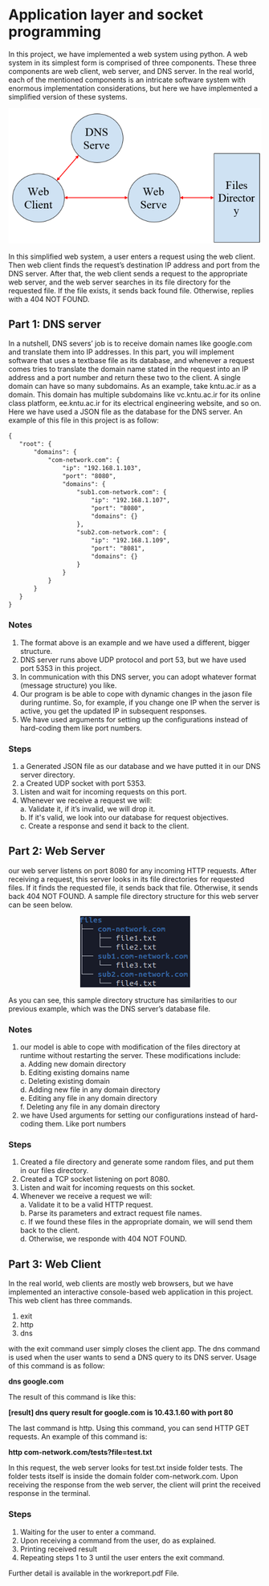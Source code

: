 # Application layer and socket programming

In this project, we have implemented a web system using python. A web system in its simplest form is comprised of three components. These three components are web client, web server, and DNS server. In the real world, each of the mentioned components is an intricate software system with enormous implementation considerations, but here we have implemented a simplified version of these systems.

<p align="center">
 <img src="Images/Overall%20System.png" >
</p>

In this simplified web system, a user enters a request using the web client. Then web client finds the request’s destination IP address and port from the DNS server. After that, the web client sends a request to the appropriate web server, and the web server searches in its file directory for the requested file. If the file exists, it sends back found file. Otherwise, replies with a 404 NOT FOUND.

## Part 1: DNS server
In a nutshell, DNS severs’ job is to receive domain names like google.com and translate them into IP addresses. In this part, you will implement software that uses a textbase file as its database, and whenever a request comes tries to translate the domain name stated in the request into an IP address and a port number and return these two to the client.
A single domain can have so many subdomains. As an example, take kntu.ac.ir as a domain. This domain has multiple subdomains like vc.kntu.ac.ir for its online class platform, ee.kntu.ac.ir for its electrical engineering website, and so on.
Here we have used a JSON file as the database for the DNS server. An example of this file in this project is as follow:

    {  
       "root": {  
           "domains": {  
               "com-network.com": {  
                   "ip": "192.168.1.103",  
                   "port": "8080",  
                   "domains": {
                       "sub1.com-network.com": {
                           "ip": "192.168.1.107",
                           "port": "8080",
                           "domains": {}
                       },
                       "sub2.com-network.com": {
                           "ip": "192.168.1.109",
                           "port": "8081",
                           "domains": {}
                       }
                   }
               }
           }
       }
    }

### Notes
1.	The format above is an example and we have used a different, bigger structure.
2.	DNS server runs above UDP protocol and port 53, but we have used port 5353 in this project.
3.	In communication with this DNS server, you can adopt whatever format (message structure) you like.
4.	Our program is be able to cope with dynamic changes in the jason file during runtime. So, for example, if you change one IP when the server is active, you get the updated IP in subsequent responses.
5.	We have used arguments for setting up the configurations instead of hard-coding them like port numbers.

### Steps
1.	a Generated JSON file as our database and we have putted it in our DNS server directory.
2.	a Created UDP socket with port 5353.
3.	Listen and wait for incoming requests on this port.
4.	Whenever we receive a request we will:  
  a.	Validate it, if it’s invalid, we will drop it.  
  b.	If it's valid, we look into our database for request objectives.  
  c.	Create a response and send it back to the client.  

## Part 2: Web Server
our web server listens on port 8080 for any incoming HTTP requests. After receiving a request, this server looks in its file directories for requested files. If it finds the requested file, it sends back that file. Otherwise, it sends back 404 NOT FOUND. A sample file directory structure for this web server can be seen below.
 
<p align="center">
 <img src="Images/Directory.png"  >
</p>

As you can see, this sample directory structure has similarities to our previous example, which was the DNS server’s database file.

### Notes
1.	our model is able to cope with modification of the files directory at runtime without restarting the server. These modifications include:  
  a.	Adding new domain directory  
  b.	Editing existing domains name  
  c.	Deleting existing domain  
  d.	Adding new file in any domain directory  
  e.	Editing any file in any domain directory  
  f.	Deleting any file in any domain directory  
2.	we have Used arguments for setting our configurations instead of hard-coding them. Like port numbers  

### Steps
1.	Created a file directory and generate some random files, and put them in our files directory.
2.	Created a TCP socket listening on port 8080.
3.	Listen and wait for incoming requests on this socket.
4.	Whenever we receive a request we will:  
  a.	Validate it to be a valid HTTP request.  
  b.	Parse its parameters and extract request file names.  
  c.	If we found these files in the appropriate domain, we will send them back to the client.  
  d.	Otherwise, we responde with 404 NOT FOUND.  


## Part 3: Web Client
In the real world, web clients are mostly web browsers, but we have implemented an interactive console-based web application in this project. This web client has three commands.
1.	exit
2.	http
3.	dns

with the exit command user simply closes the client app. The dns command is used when the user wants to send a DNS query to its DNS server. Usage of this command is as follow:

**dns google.com**

The result of this command is like this:

**[result] dns query result for google.com is 10.43.1.60 with port 80**

The last command is http. Using this command, you can send HTTP GET requests. An example of this command is:

**http com-network.com/tests?file=test.txt**

In this request, the web server looks for test.txt inside folder tests. The folder tests itself is inside the domain folder com-network.com. Upon receiving the response from the web server, the client will print the received response in the terminal.

### Steps
1.	Waiting for the user to enter a command.
2.	Upon receiving a command from the user, do as explained.
3.	Printing received result
4.	Repeating steps 1 to 3 until the user enters the exit command.

Further detail is available in the workreport.pdf File.
